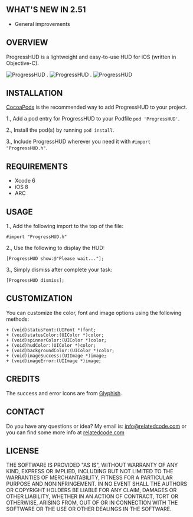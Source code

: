## WHAT'S NEW IN 2.51

- General improvements

## OVERVIEW

ProgressHUD is a lightweight and easy-to-use HUD for iOS (written in Objective-C).

![ProgressHUD](http://relatedcode.com/github/progresshud811.png)
.
![ProgressHUD](http://relatedcode.com/github/progresshud812.png)
.
![ProgressHUD](http://relatedcode.com/github/progresshud813.png)

## INSTALLATION

[CocoaPods](http://cocoapods.org) is the recommended way to add ProgressHUD to your project.

1., Add a pod entry for ProgressHUD to your Podfile `pod 'ProgressHUD'`.

2., Install the pod(s) by running `pod install`.

3., Include ProgressHUD wherever you need it with `#import "ProgressHUD.h"`.

## REQUIREMENTS

- Xcode 6
- iOS 8
- ARC

## USAGE

1., Add the following import to the top of the file:

```
#import "ProgressHUD.h"
```

2., Use the following to display the HUD:

```
[ProgressHUD show:@"Please wait..."];
```

3., Simply dismiss after complete your task:

```
[ProgressHUD dismiss];
```

## CUSTOMIZATION

You can customize the color, font and image options using the following methods:

```
+ (void)statusFont:(UIFont *)font;
+ (void)statusColor:(UIColor *)color;
+ (void)spinnerColor:(UIColor *)color;
+ (void)hudColor:(UIColor *)color;
+ (void)backgroundColor:(UIColor *)color;
+ (void)imageSuccess:(UIImage *)image;
+ (void)imageError:(UIImage *)image;
```

## CREDITS

The success and error icons are from [Glyphish](http://glyphish.com).

## CONTACT

Do you have any questions or idea? My email is: info@relatedcode.com or you can find some more info at [relatedcode.com](http://relatedcode.com)

## LICENSE

THE SOFTWARE IS PROVIDED "AS IS", WITHOUT WARRANTY OF ANY KIND, EXPRESS OR
IMPLIED, INCLUDING BUT NOT LIMITED TO THE WARRANTIES OF MERCHANTABILITY,
FITNESS FOR A PARTICULAR PURPOSE AND NONINFRINGEMENT. IN NO EVENT SHALL THE
AUTHORS OR COPYRIGHT HOLDERS BE LIABLE FOR ANY CLAIM, DAMAGES OR OTHER
LIABILITY, WHETHER IN AN ACTION OF CONTRACT, TORT OR OTHERWISE, ARISING FROM,
OUT OF OR IN CONNECTION WITH THE SOFTWARE OR THE USE OR OTHER DEALINGS IN
THE SOFTWARE.
